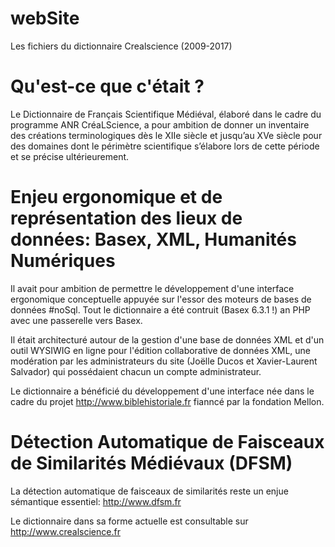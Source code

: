 # webSite
Les fichiers du dictionnaire Crealscience (2009-2017)

# Qu'est-ce que c'était ?

Le Dictionnaire de Français Scientifique Médiéval, élaboré dans le cadre du programme ANR CréaLScience, a pour ambition de donner un inventaire des créations terminologiques dès le XIIe siècle et jusqu’au XVe siècle pour des domaines dont le périmètre scientifique s’élabore lors de cette période et se précise ultérieurement.

# Enjeu ergonomique et de représentation des lieux de données: Basex, XML, Humanités Numériques 

Il avait pour ambition de permettre le développement d'une interface ergonomique conceptuelle appuyée sur l'essor des moteurs de bases de données #noSql. Tout le dictionnaire a été contruit (Basex 6.3.1 !) an PHP avec une passerelle vers Basex.

Il était architecturé autour de la gestion d'une base de données XML et d'un outil WYSIWIG en ligne pour l'édition collaborative de données XML, une modération par les administrateurs du site (Joëlle Ducos et Xavier-Laurent Salvador) qui possédaient chacun un compte administrateur.

Le dictionnaire a bénéficié du développement d'une interface née dans le cadre du projet http://www.biblehistoriale.fr fianncé par la fondation Mellon. 

# Détection Automatique de Faisceaux de Similarités Médiévaux (DFSM)

La détection automatique de faisceaux de similarités reste un enjue sémantique essentiel: http://www.dfsm.fr

Le dictionnaire dans sa forme actuelle est consultable sur http://www.crealscience.fr


